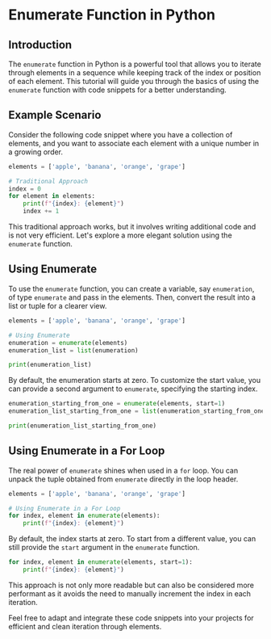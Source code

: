 
# Enumerate Function in Python

## Introduction

The `enumerate` function in Python is a powerful tool that allows you to iterate through elements in a sequence while keeping track of the index or position of each element. This tutorial will guide you through the basics of using the `enumerate` function with code snippets for a better understanding.

## Example Scenario

Consider the following code snippet where you have a collection of elements, and you want to associate each element with a unique number in a growing order.

```python
elements = ['apple', 'banana', 'orange', 'grape']

# Traditional Approach
index = 0
for element in elements:
    print(f"{index}: {element}")
    index += 1
```

This traditional approach works, but it involves writing additional code and is not very efficient. Let's explore a more elegant solution using the `enumerate` function.

## Using Enumerate

To use the `enumerate` function, you can create a variable, say `enumeration`, of type `enumerate` and pass in the elements. Then, convert the result into a list or tuple for a clearer view.

```python
elements = ['apple', 'banana', 'orange', 'grape']

# Using Enumerate
enumeration = enumerate(elements)
enumeration_list = list(enumeration)

print(enumeration_list)
```

By default, the enumeration starts at zero. To customize the start value, you can provide a second argument to `enumerate`, specifying the starting index.

```python
enumeration_starting_from_one = enumerate(elements, start=1)
enumeration_list_starting_from_one = list(enumeration_starting_from_one)

print(enumeration_list_starting_from_one)
```

## Using Enumerate in a For Loop

The real power of `enumerate` shines when used in a `for` loop. You can unpack the tuple obtained from `enumerate` directly in the loop header.

```python
elements = ['apple', 'banana', 'orange', 'grape']

# Using Enumerate in a For Loop
for index, element in enumerate(elements):
    print(f"{index}: {element}")
```

By default, the index starts at zero. To start from a different value, you can still provide the `start` argument in the `enumerate` function.

```python
for index, element in enumerate(elements, start=1):
    print(f"{index}: {element}")
```

This approach is not only more readable but can also be considered more performant as it avoids the need to manually increment the index in each iteration.

Feel free to adapt and integrate these code snippets into your projects for efficient and clean iteration through elements.

